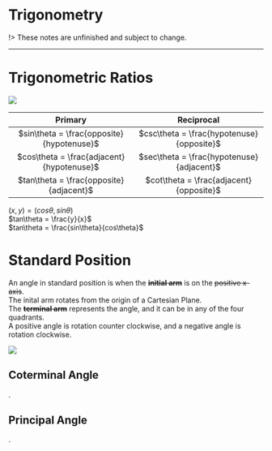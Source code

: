 # Trigonometry

!> These notes are unfinished and subject to change.

---

# Trigonometric Ratios
![](images/unit2/triangle.png)

| Primary | Reciprocal |
| :-----: | :--------: |
| $sin\theta = \frac{opposite}{hypotenuse}$ | $csc\theta = \frac{hypotenuse}{opposite}$ |
| $cos\theta = \frac{adjacent}{hypotenuse}$ | $sec\theta = \frac{hypotenuse}{adjacent}$ |
| $tan\theta = \frac{opposite}{adjacent}$ | $cot\theta = \frac{adjacent}{opposite}$ |

$(x, y) = (cos\theta, sin\theta)$  
$tan\theta = \frac{y}{x}$  
$tan\theta = \frac{sin\theta}{cos\theta}$

# Standard Position
An angle in standard position is when the ~~**initial arm**~~ is on the ~~positive x-axis~~.  
The inital arm rotates from the origin of a Cartesian Plane.  
The ~~**terminal arm**~~ represents the angle, and it can be in any of the four quadrants.  
A positive angle is rotation counter clockwise, and a negative angle is rotation clockwise.

![](images/unit2/standardpos.jpg)

## Coterminal Angle
.

## Principal Angle
.

